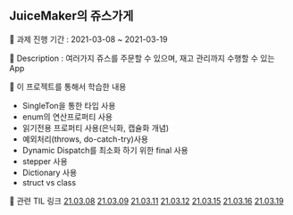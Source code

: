 ## JuiceMaker의 쥬스가게

📅 과제 진행 기간 : 2021-03-08 ~ 2021-03-19

📕 Description : 여러가지 쥬스를 주문할 수 있으며, 재고 관리까지 수행할 수 있는 App

📗 이 프로젝트를 통해서 학습한 내용

- SingleTon을 통한 타입 사용
- enum의 연산프로퍼티 사용
- 읽기전용 프로퍼티 사용(은닉화, 캡슐화 개념)
- 예외처리(throws, do-catch-try)사용
- Dynamic Dispatch를 최소화 하기 위한 final 사용
- stepper 사용
- Dictionary 사용
- struct vs class

🔑 관련 TIL 링크
[21.03.08](https://velog.io/@leeyoungwoozz/TIL-2021.03.09-Mon)
[21.03.09](https://velog.io/@leeyoungwoozz/TIL-2021.03.10-Wed)
[21.03.11](https://velog.io/@leeyoungwoozz/TIL-2021.03.11-Thu)
[21.03.12](https://velog.io/@leeyoungwoozz/TIL-2021.03.14-Fri)
[21.03.15](https://velog.io/@leeyoungwoozz/TIL-2021.03.15-Mon)
[21.03.16](https://velog.io/@leeyoungwoozz/TIL-2021.03.16-Tue)
[21.03.19](https://velog.io/@leeyoungwoozz/TIL-2021.03.19-Fri)
